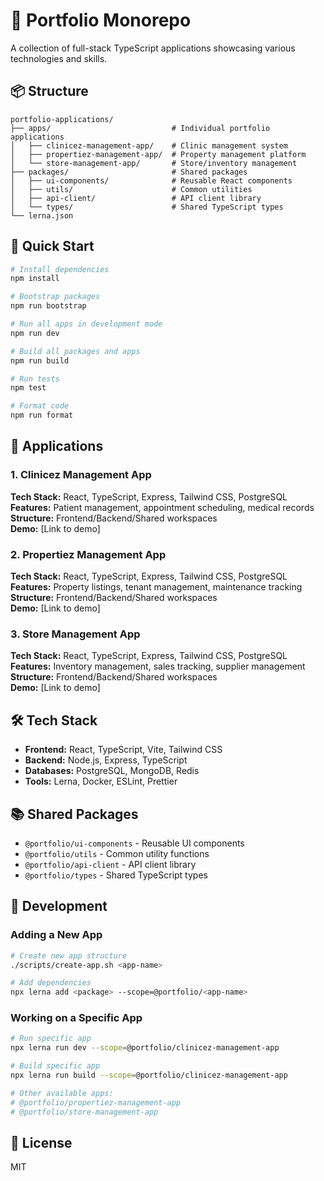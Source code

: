 # 🎨 Portfolio Monorepo

A collection of full-stack TypeScript applications showcasing various technologies and skills.

## 📦 Structure

```
portfolio-applications/
├── apps/                           # Individual portfolio applications
│   ├── clinicez-management-app/    # Clinic management system
│   ├── propertiez-management-app/  # Property management platform
│   └── store-management-app/       # Store/inventory management
├── packages/                       # Shared packages
│   ├── ui-components/              # Reusable React components
│   ├── utils/                      # Common utilities
│   ├── api-client/                 # API client library
│   └── types/                      # Shared TypeScript types
└── lerna.json
```

## 🚀 Quick Start

```bash
# Install dependencies
npm install

# Bootstrap packages
npm run bootstrap

# Run all apps in development mode
npm run dev

# Build all packages and apps
npm run build

# Run tests
npm test

# Format code
npm run format
```

## 📱 Applications

### 1. Clinicez Management App
**Tech Stack:** React, TypeScript, Express, Tailwind CSS, PostgreSQL  
**Features:** Patient management, appointment scheduling, medical records  
**Structure:** Frontend/Backend/Shared workspaces  
**Demo:** [Link to demo]

### 2. Propertiez Management App
**Tech Stack:** React, TypeScript, Express, Tailwind CSS, PostgreSQL  
**Features:** Property listings, tenant management, maintenance tracking  
**Structure:** Frontend/Backend/Shared workspaces  
**Demo:** [Link to demo]

### 3. Store Management App
**Tech Stack:** React, TypeScript, Express, Tailwind CSS, PostgreSQL  
**Features:** Inventory management, sales tracking, supplier management  
**Structure:** Frontend/Backend/Shared workspaces  
**Demo:** [Link to demo]

## 🛠️ Tech Stack

- **Frontend:** React, TypeScript, Vite, Tailwind CSS
- **Backend:** Node.js, Express, TypeScript
- **Databases:** PostgreSQL, MongoDB, Redis
- **Tools:** Lerna, Docker, ESLint, Prettier

## 📚 Shared Packages

- `@portfolio/ui-components` - Reusable UI components
- `@portfolio/utils` - Common utility functions
- `@portfolio/api-client` - API client library
- `@portfolio/types` - Shared TypeScript types

## 🔧 Development

### Adding a New App

```bash
# Create new app structure
./scripts/create-app.sh <app-name>

# Add dependencies
npx lerna add <package> --scope=@portfolio/<app-name>
```

### Working on a Specific App

```bash
# Run specific app
npx lerna run dev --scope=@portfolio/clinicez-management-app

# Build specific app
npx lerna run build --scope=@portfolio/clinicez-management-app

# Other available apps:
# @portfolio/propertiez-management-app
# @portfolio/store-management-app
```

## 📝 License

MIT
